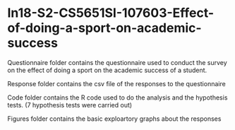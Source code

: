 # In18-S2-CS5651SI-107603-Effect-of-doing-a-sport-on-academic-success

Questionnaire folder contains the questionnaire used to conduct the survey on the effect of doing a sport on the academic success of a student.

Response folder contains the csv file of the responses to the questionnaire

Code folder contains the R code used to do the analysis and the hypothesis tests. (7 hypothesis tests were carried out)

Figures folder contains the basic exploartory graphs about the responses
